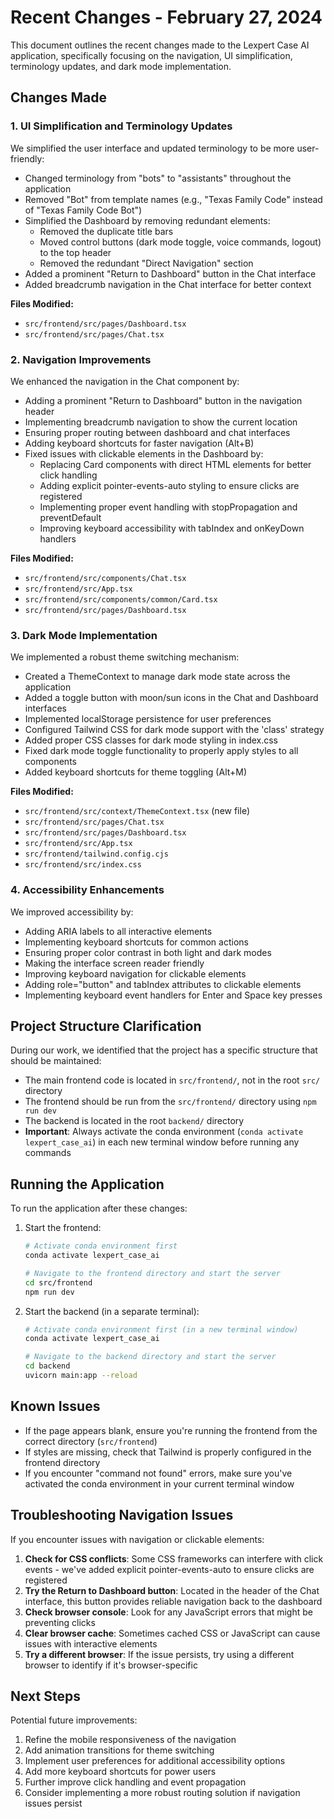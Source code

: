 # Recent Changes - February 27, 2024

This document outlines the recent changes made to the Lexpert Case AI application, specifically focusing on the navigation, UI simplification, terminology updates, and dark mode implementation.

## Changes Made

### 1. UI Simplification and Terminology Updates

We simplified the user interface and updated terminology to be more user-friendly:

- Changed terminology from "bots" to "assistants" throughout the application
- Removed "Bot" from template names (e.g., "Texas Family Code" instead of "Texas Family Code Bot")
- Simplified the Dashboard by removing redundant elements:
  - Removed the duplicate title bars
  - Moved control buttons (dark mode toggle, voice commands, logout) to the top header
  - Removed the redundant "Direct Navigation" section
- Added a prominent "Return to Dashboard" button in the Chat interface
- Added breadcrumb navigation in the Chat interface for better context

**Files Modified:**

- `src/frontend/src/pages/Dashboard.tsx`
- `src/frontend/src/pages/Chat.tsx`

### 2. Navigation Improvements

We enhanced the navigation in the Chat component by:

- Adding a prominent "Return to Dashboard" button in the navigation header
- Implementing breadcrumb navigation to show the current location
- Ensuring proper routing between dashboard and chat interfaces
- Adding keyboard shortcuts for faster navigation (Alt+B)
- Fixed issues with clickable elements in the Dashboard by:
  - Replacing Card components with direct HTML elements for better click handling
  - Adding explicit pointer-events-auto styling to ensure clicks are registered
  - Implementing proper event handling with stopPropagation and preventDefault
  - Improving keyboard accessibility with tabIndex and onKeyDown handlers

**Files Modified:**

- `src/frontend/src/components/Chat.tsx`
- `src/frontend/src/App.tsx`
- `src/frontend/src/components/common/Card.tsx`
- `src/frontend/src/pages/Dashboard.tsx`

### 3. Dark Mode Implementation

We implemented a robust theme switching mechanism:

- Created a ThemeContext to manage dark mode state across the application
- Added a toggle button with moon/sun icons in the Chat and Dashboard interfaces
- Implemented localStorage persistence for user preferences
- Configured Tailwind CSS for dark mode support with the 'class' strategy
- Added proper CSS classes for dark mode styling in index.css
- Fixed dark mode toggle functionality to properly apply styles to all components
- Added keyboard shortcuts for theme toggling (Alt+M)

**Files Modified:**

- `src/frontend/src/context/ThemeContext.tsx` (new file)
- `src/frontend/src/pages/Chat.tsx`
- `src/frontend/src/pages/Dashboard.tsx`
- `src/frontend/src/App.tsx`
- `src/frontend/tailwind.config.cjs`
- `src/frontend/src/index.css`

### 4. Accessibility Enhancements

We improved accessibility by:

- Adding ARIA labels to all interactive elements
- Implementing keyboard shortcuts for common actions
- Ensuring proper color contrast in both light and dark modes
- Making the interface screen reader friendly
- Improving keyboard navigation for clickable elements
- Adding role="button" and tabIndex attributes to clickable elements
- Implementing keyboard event handlers for Enter and Space key presses

## Project Structure Clarification

During our work, we identified that the project has a specific structure that should be maintained:

- The main frontend code is located in `src/frontend/`, not in the root `src/` directory
- The frontend should be run from the `src/frontend/` directory using `npm run dev`
- The backend is located in the root `backend/` directory
- **Important**: Always activate the conda environment (`conda activate lexpert_case_ai`) in each new terminal window before running any commands

## Running the Application

To run the application after these changes:

1. Start the frontend:

   ```bash
   # Activate conda environment first
   conda activate lexpert_case_ai

   # Navigate to the frontend directory and start the server
   cd src/frontend
   npm run dev
   ```

2. Start the backend (in a separate terminal):

   ```bash
   # Activate conda environment first (in a new terminal window)
   conda activate lexpert_case_ai

   # Navigate to the backend directory and start the server
   cd backend
   uvicorn main:app --reload
   ```

## Known Issues

- If the page appears blank, ensure you're running the frontend from the correct directory (`src/frontend`)
- If styles are missing, check that Tailwind is properly configured in the frontend directory
- If you encounter "command not found" errors, make sure you've activated the conda environment in your current terminal window

## Troubleshooting Navigation Issues

If you encounter issues with navigation or clickable elements:

1. **Check for CSS conflicts**: Some CSS frameworks can interfere with click events - we've added explicit pointer-events-auto to ensure clicks are registered
2. **Try the Return to Dashboard button**: Located in the header of the Chat interface, this button provides reliable navigation back to the dashboard
3. **Check browser console**: Look for any JavaScript errors that might be preventing clicks
4. **Clear browser cache**: Sometimes cached CSS or JavaScript can cause issues with interactive elements
5. **Try a different browser**: If the issue persists, try using a different browser to identify if it's browser-specific

## Next Steps

Potential future improvements:

1. Refine the mobile responsiveness of the navigation
2. Add animation transitions for theme switching
3. Implement user preferences for additional accessibility options
4. Add more keyboard shortcuts for power users
5. Further improve click handling and event propagation
6. Consider implementing a more robust routing solution if navigation issues persist
